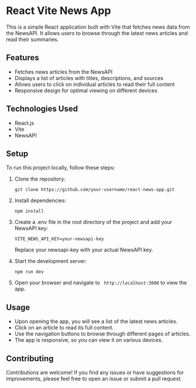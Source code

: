 # React Vite News App

This is a simple React application built with Vite that fetches news data from the NewsAPI. It allows users to browse through the latest news articles and read their summaries.

## Features

- Fetches news articles from the NewsAPI
- Displays a list of articles with titles, descriptions, and sources
- Allows users to click on individual articles to read their full content
- Responsive design for optimal viewing on different devices

## Technologies Used

- React.js
- Vite
- NewsAPI

## Setup

To run this project locally, follow these steps:

1. Clone the repository:

   ```
   git clone https://github.com/your-username/react-news-app.git
   ```
2. Install dependencies:
   ```
   npm install
   ```
   
3. Create a .env file in the root directory of the project and add your NewsAPI key:
   ```
   VITE_NEWS_API_KEY=your-newsapi-key
   ```
   Replace your newsapi-key with your actual NewsAPI key.

4. Start the development server:
   ```
   npm run dev
   ```
5. Open your browser and navigate to ``` http://localhost:3000``` to view the app.

## Usage

- Upon opening the app, you will see a list of the latest news articles.
- Click on an article to read its full content.
- Use the navigation buttons to browse through different pages of articles.
- The app is responsive, so you can view it on various devices.
  
## Contributing

Contributions are welcome! If you find any issues or have suggestions for improvements, please feel free to open an issue or submit a pull request.

